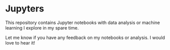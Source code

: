 # Jupyters
This repository contains Jupyter notebooks with data analysis or machine learning I explore in my spare time.

Let me know if you have any feedback on my notebooks or analysis. I would love to hear it!
